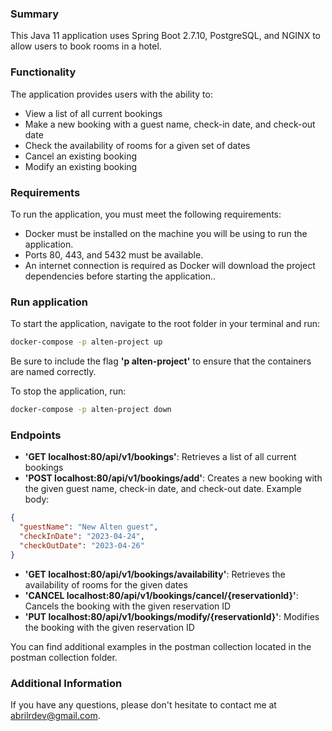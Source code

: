 ### Summary

This Java 11 application uses Spring Boot 2.7.10, PostgreSQL, and NGINX to allow users to book rooms in a hotel.

### Functionality

The application provides users with the ability to:

- View a list of all current bookings
- Make a new booking with a guest name, check-in date, and check-out date
- Check the availability of rooms for a given set of dates
- Cancel an existing booking
- Modify an existing booking

### Requirements

To run the application, you must meet the following requirements:

- Docker must be installed on the machine you will be using to run the application.
- Ports 80, 443, and 5432 must be available.
- An internet connection is required as Docker will download the project dependencies before starting the application..

### Run application

To start the application, navigate to the root folder in your terminal and run:

```bash
docker-compose -p alten-project up
```

Be sure to include the flag **'p alten-project'**  to ensure that the containers are named correctly.

To stop the application, run:

```bash
docker-compose -p alten-project down
```

### Endpoints

- **'GET localhost:80/api/v1/bookings'**:  Retrieves a list of all current bookings
- **'POST localhost:80/api/v1/bookings/add'**: Creates a new booking with the given guest name, check-in date, and check-out
  date. Example body:

```json
{
  "guestName": "New Alten guest",
  "checkInDate": "2023-04-24",
  "checkOutDate": "2023-04-26"
}
```

- **'GET localhost:80/api/v1/bookings/availability'**:  Retrieves the availability of rooms for the given dates
- **'CANCEL localhost:80/api/v1/bookings/cancel/{reservationId}'**: Cancels the booking with the given reservation ID
- **'PUT localhost:80/api/v1/bookings/modify/{reservationId}'**: Modifies the booking with the given reservation ID

You can find additional examples in the postman collection located in the postman collection folder.

### Additional Information

If you have any questions, please don't hesitate to contact me at [abrilrdev@gmail.com](mailto:abrilrdev@gmail.com).
